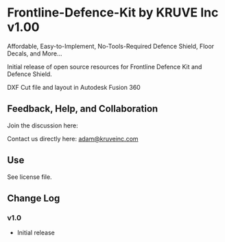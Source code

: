 # Frontline-Defence-Kit by KRUVE Inc v1.00
Affordable, Easy-to-Implement, No-Tools-Required Defence Shield, Floor Decals, and More...

Initial release of open source resources for Frontline Defence Kit and Defence Shield.

DXF Cut file and layout in Autodesk Fusion 360

## Feedback, Help, and Collaboration

Join the discussion here: 

Contact us directly here: adam@kruveinc.com

## Use

See license file.


## Change Log

### v1.0
  - Initial release
